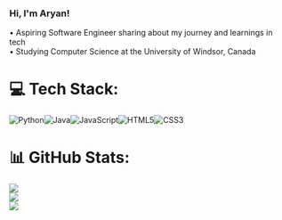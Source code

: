 
### Hi, I'm Aryan!
• Aspiring Software Engineer sharing about my journey and learnings in tech<br/>
• Studying Computer Science at the University of Windsor, Canada<br/>


# 💻 Tech Stack:
![Python](https://img.shields.io/badge/python-3670A0?style=for-the-badge&logo=python&logoColor=ffdd54)![Java](https://img.shields.io/badge/java-%23ED8B00.svg?style=for-the-badge&logo=openjdk&logoColor=white)![JavaScript](https://img.shields.io/badge/javascript-%23323330.svg?style=for-the-badge&logo=javascript&logoColor=%23F7DF1E)![HTML5](https://img.shields.io/badge/html5-%23E34F26.svg?style=for-the-badge&logo=html5&logoColor=white)![CSS3](https://img.shields.io/badge/css3-%231572B6.svg?style=for-the-badge&logo=css3&logoColor=white)  
# 📊 GitHub Stats:
![](https://github-readme-stats.vercel.app/api?username=notaarryan&theme=prussian&hide_border=false&include_all_commits=true&count_private=false)<br/>
![](https://github-readme-streak-stats.herokuapp.com/?user=notaarryan&theme=prussian&hide_border=false)<br/>
![](https://github-readme-stats.vercel.app/api/top-langs/?username=notaarryan&theme=prussian&hide_border=false&include_all_commits=true&count_private=false&layout=compact)
<!-- Proudly created with GPRM ( https://gprm.itsvg.in ) -->
